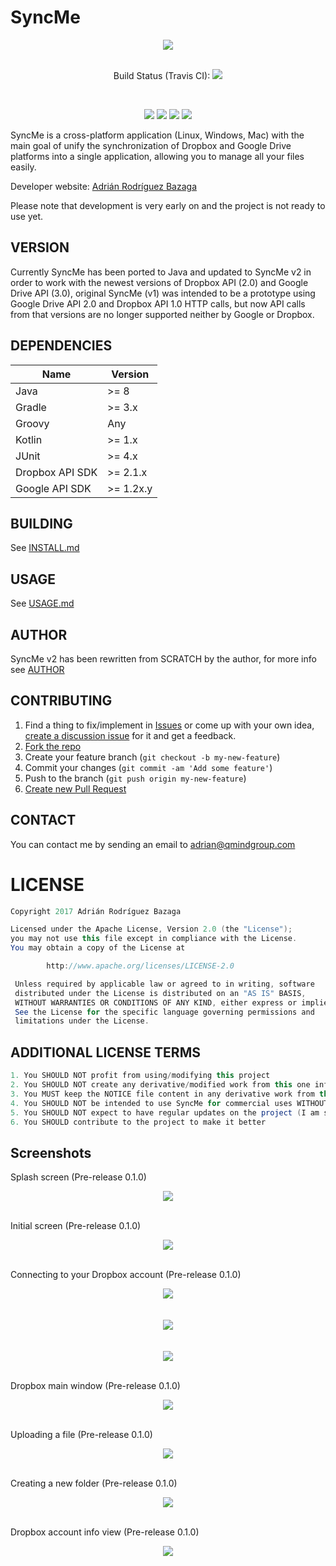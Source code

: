 # SyncMe
<p align="center"><a href="https://syncme.wordpress.com/"><img src="https://syncme.files.wordpress.com/2016/04/header.png?w=624"></a><br><br>
<p align="center">Build Status (Travis CI): <img src="https://travis-ci.org/AdrianBZG/SyncMe.svg?branch=master"></p> <br>
<p align="center"><img src="https://badges.frapsoft.com/os/v1/open-source.png?v=103"> <img src="https://img.shields.io/badge/License-Apache%202.0-blue.svg"> <img src="https://img.shields.io/david/strongloop/express.svg"> <img src="https://img.shields.io/badge/swag-100%25-brightgreen.svg"></p>

SyncMe is a cross-platform application (Linux, Windows, Mac) with the main goal of unify the synchronization of Dropbox and Google Drive platforms into a single application, allowing you to manage all your files easily.

Developer website: [Adrián Rodríguez Bazaga](http://www.adrianbazaga.com/)

Please note that development is very early on and the project is not ready to use yet.

## VERSION

Currently SyncMe has been ported to Java and updated to SyncMe v2 in order to work with the newest versions of Dropbox API (2.0) and Google Drive API (3.0), original SyncMe (v1) was intended to be a prototype using Google Drive API 2.0 and Dropbox API 1.0 HTTP calls, but now API calls from that versions are no longer supported neither by Google or Dropbox.

## DEPENDENCIES

| Name         | Version                          |
|--------------|----------------------------------|
| Java           | >= 8                        |
| Gradle | >= 3.x |
| Groovy      |              Any                    |
| Kotlin      |              >= 1.x                    |
| JUnit      |              >= 4.x                    |
| Dropbox API SDK      |              >= 2.1.x                    |
| Google API SDK      |              >= 1.2x.y                    |

## BUILDING

See [INSTALL.md](INSTALL.md)

## USAGE

See [USAGE.md](USAGE.md)

## AUTHOR

SyncMe v2 has been rewritten from SCRATCH by the author, for more info see [AUTHOR](AUTHOR)

## CONTRIBUTING

1. Find a thing to fix/implement in [Issues](https://github.com/AdrianBZG/SyncMe/issues?direction=desc&sort=created&state=open) or come up with your own idea, [create a discussion issue](https://github.com/AdrianBZG/SyncMe/issues/new) for it and get a feedback.
2. [Fork the repo](https://help.github.com/articles/fork-a-repo)
3. Create your feature branch (`git checkout -b my-new-feature`)
4. Commit your changes (`git commit -am 'Add some feature'`)
5. Push to the branch (`git push origin my-new-feature`)
6. [Create new Pull Request](https://help.github.com/articles/using-pull-requests)

## CONTACT

You can contact me by sending an email to [adrian@qmindgroup.com](mailto:adrian@qmindgroup.com)

LICENSE
=======
``` java
Copyright 2017 Adrián Rodríguez Bazaga

Licensed under the Apache License, Version 2.0 (the "License");
you may not use this file except in compliance with the License.
You may obtain a copy of the License at

        http://www.apache.org/licenses/LICENSE-2.0

 Unless required by applicable law or agreed to in writing, software
 distributed under the License is distributed on an "AS IS" BASIS,
 WITHOUT WARRANTIES OR CONDITIONS OF ANY KIND, either express or implied.
 See the License for the specific language governing permissions and
 limitations under the License.
```

## ADDITIONAL LICENSE TERMS
``` java
1. You SHOULD NOT profit from using/modifying this project
2. You SHOULD NOT create any derivative/modified work from this one inflinging the terms of the attached LICENSE
3. You MUST keep the NOTICE file content in any derivative work from this one, as the attached LICENSE stipulates
4. You SHOULD NOT be intended to use SyncMe for commercial uses WITHOUT the original AUTHOR knowledge and permission
5. You SHOULD NOT expect to have regular updates on the project (I am studying and working, so time ~= 0)
6. You SHOULD contribute to the project to make it better
```

## Screenshots

Splash screen (Pre-release 0.1.0)<br>
<div style="text-align:center"><img src="http://i.imgur.com/9RPBtdd.png"></div><br>

Initial screen (Pre-release 0.1.0)<br>
<div style="text-align:center"><img src="http://i.imgur.com/x98yghy.png"></div><br>

Connecting to your Dropbox account (Pre-release 0.1.0)<br>
<div style="text-align:center"><img src="http://i.imgur.com/aqIKVPj.png"></div><br><br>
<div style="text-align:center"><img src="http://i.imgur.com/Gxu5k5V.png"></div><br><br>
<div style="text-align:center"><img src="http://i.imgur.com/LsWJ6Kv.png"></div><br>

Dropbox main window (Pre-release 0.1.0)<br>
<div style="text-align:center"><img src="http://i.imgur.com/wrjWT9V.png"></div><br>

Uploading a file (Pre-release 0.1.0)<br>
<div style="text-align:center"><img src="http://i.imgur.com/DdjtKvv.png"></div><br>

Creating a new folder (Pre-release 0.1.0)<br>
<div style="text-align:center"><img src="http://i.imgur.com/JyGt0h3.png"></div><br>

Dropbox account info view (Pre-release 0.1.0)<br>
<div style="text-align:center"><img src="http://i.imgur.com/MrloyLO.png"></div><br>
